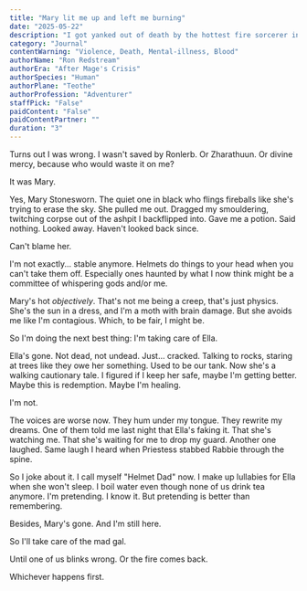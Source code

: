 ```yaml
---
title: "Mary lit me up and left me burning"
date: "2025-05-22"
description: "I got yanked out of death by the hottest fire sorcerer in black, lost her, lost my mind, and now I’m babysitting a broken tank while the voices get louder. Helmet life’s a joke, and I’m the punchline"
category: "Journal"
contentWarning: "Violence, Death, Mental-illness, Blood"
authorName: "Ron Redstream"
authorEra: "After Mage's Crisis"
authorSpecies: "Human"
authorPlane: "Teothe"
authorProfession: "Adventurer"
staffPick: "False"
paidContent: "False"
paidContentPartner: ""
duration: "3"
---
```


Turns out I was wrong. I wasn't saved by Ronlerb. Or Zharathuun. Or divine mercy, because who would waste it on me?

It was Mary.

Yes, Mary Stonesworn. The quiet one in black who flings fireballs like she's trying to erase the sky. She pulled me out. Dragged my smouldering, twitching corpse out of the ashpit I backflipped into. Gave me a potion. Said nothing. Looked away. Haven't looked back since.

Can't blame her.

I'm not exactly... stable anymore. Helmets do things to your head when you can't take them off. Especially ones haunted by what I now think might be a committee of whispering gods and/or me.

Mary's hot *objectively*. That's not me being a creep, that's just physics. She's the sun in a dress, and I'm a moth with brain damage. But she avoids me like I'm contagious. Which, to be fair, I might be.

So I'm doing the next best thing: I'm taking care of Ella.

Ella's gone. Not dead, not undead. Just... cracked. Talking to rocks, staring at trees like they owe her something. Used to be our tank. Now she's a walking cautionary tale. I figured if I keep her safe, maybe I'm getting better. Maybe this is redemption. Maybe I'm healing.

I'm not.

The voices are worse now. They hum under my tongue. They rewrite my dreams. One of them told me last night that Ella's faking it. That she's watching me. That she's waiting for me to drop my guard. Another one laughed. Same laugh I heard when Priestess stabbed Rabbie through the spine.

So I joke about it. I call myself "Helmet Dad" now. I make up lullabies for Ella when she won't sleep. I boil water even though none of us drink tea anymore. I'm pretending. I know it. But pretending is better than remembering.

Besides, Mary's gone. And I'm still here.

So I'll take care of the mad gal.

Until one of us blinks wrong. Or the fire comes back.

Whichever happens first.